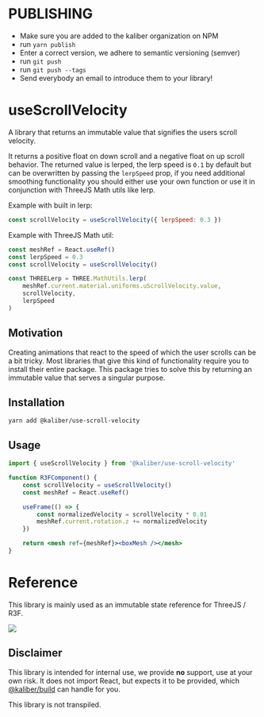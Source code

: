 # PUBLISHING
- Make sure you are added to the kaliber organization on NPM
- run `yarn publish`
- Enter a correct version, we adhere to semantic versioning (semver)
- run `git push`
- run `git push --tags`
- Send everybody an email to introduce them to your library!

# useScrollVelocity
A library that returns an immutable value that signifies the users scroll velocity.

It returns a positive float on down scroll and a negative float on up scroll behavior.
The returned value is lerped, the lerp speed is `0.1` by default but can be overwritten by passing the `lerpSpeed` prop, if you need additional smoothing functionality you should either use your own function or use it in conjunction with ThreeJS Math utils like lerp.

Example with built in lerp:
```js
const scrollVelocity = useScrollVelocity({ lerpSpeed: 0.3 })
```

Example with ThreeJS Math util:
```js
const meshRef = React.useRef()
const lerpSpeed = 0.3
const scrollVelocity = useScrollVelocity()

const THREELerp = THREE.MathUtils.lerp(
    meshRef.current.material.uniforms.uScrollVelocity.value,
    scrollVelocity, 
    lerpSpeed
)
```

## Motivation
Creating animations that react to the speed of which the user scrolls can be a bit tricky. Most libraries that give this kind of functionality require you to install their entire package. This package tries to solve this by returning an immutable value that serves a singular purpose. 

## Installation

```
yarn add @kaliber/use-scroll-velocity
```

## Usage

```jsx
import { useScrollVelocity } from '@kaliber/use-scroll-velocity'

function R3FComponent() {
    const scrollVelocity = useScrollVelocity()
    const meshRef = React.useRef()

    useFrame(() => {
        const normalizedVelocity = scrollVelocity * 0.01
        meshRef.current.rotation.z += normalizedVelocity
    })

    return <mesh ref={meshRef}><boxMesh /></mesh>
}
```

# Reference
This library is mainly used as an immutable state reference for ThreeJS / R3F. 

![](https://media4.giphy.com/media/v1.Y2lkPTc5MGI3NjExMHhxNjBhaGo5bDJ0bmJoMGVsdmk1MzhvcDBoOHh3M2NxeHhhZzIwNiZlcD12MV9pbnRlcm5hbF9naWZfYnlfaWQmY3Q9Zw/pjOTiMEkFKlN8lQXOT/giphy.gif)

## Disclaimer
This library is intended for internal use, we provide __no__ support, use at your own risk. It does not import React, but expects it to be provided, which [@kaliber/build](https://kaliberjs.github.io/build/) can handle for you.

This library is not transpiled.
